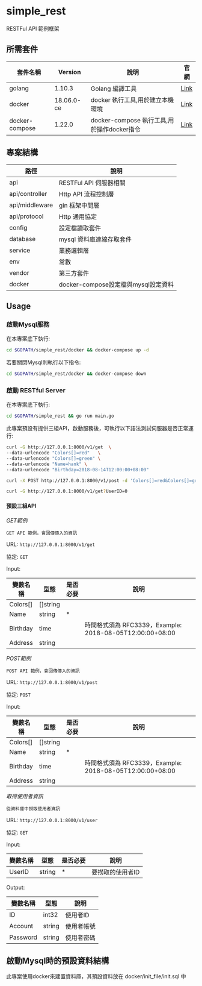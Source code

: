 # simple_rest

  RESTFul API 範例框架

## 所需套件

| 套件名稱 | Version | 說明 | 官網 |
|---|---|---|---|
| golang | 1.10.3 | Golang 編譯工具 | [Link](https://golang.org/dl/) |
| docker | 18.06.0-ce | docker 執行工具,用於建立本機環境 | [Link](https://www.docker.com/products/docker-engine#/download) |
| docker-compose | 1.22.0 | docker-compose 執行工具,用於操作docker指令 | [Link](https://docs.docker.com/compose/install/#prerequisites) |

## 專案結構

| 路徑 | 說明 |
|---|---|
| api | RESTFul API 伺服器相關 |
| api/controller | Http API 流程控制層 |
| api/middleware | gin 框架中間層 |
| api/protocol | Http 通用協定 |
| config | 設定檔讀取套件 |
| database | mysql 資料庫連線存取套件 |
| service | 業務邏輯層 |
| env | 常數 |
| vendor | 第三方套件 |
| docker | docker-compose設定檔與mysql設定資料 |

## Usage

### 啟動Mysql服務

在本專案底下執行:

```bash
cd $GOPATH/simple_rest/docker && docker-compose up -d
```

若要關閉Mysql則執行以下指令:

```bash
cd $GOPATH/simple_rest/docker && docker-compose down
```


### 啟動 RESTful Server

在本專案底下執行:

```bash
cd $GOPATH/simple_rest && go run main.go
```

此專案預設有提供三組API，啟動服務後，可執行以下語法測試伺服器是否正常運行:

```bash
curl -G http://127.0.0.1:8000/v1/get  \
--data-urlencode "Colors[]=red"   \
--data-urlencode "Colors[]=green" \
--data-urlencode "Name=hank" \
--data-urlencode "Birthday=2018-08-14T12:00:00+08:00" 
```

```bash
curl -X POST http://127.0.0.1:8000/v1/post -d 'Colors[]=red&Colors[]=green&Name=hank&Birthday=2018-08-14T12:00:00%2d08:00'
```

```bash
curl -G http://127.0.0.1:8000/v1/get?UserID=0
```

#### 預設三組API

*GET範例*

    GET API 範例，會回傳傳入的資訊

URL: `http://127.0.0.1:8000/v1/get`

協定: `GET`

Input:

| 變數名稱 | 型態 | 是否必要 | 說明 |
|---|---|---|---|
| Colors[] | []string | |  |
| Name | string | * |  |
| Birthday | time | | 時間格式須為 RFC3339，Example: 2018-08-05T12:00:00+08:00 |
| Address | string | |  |

*POST範例*

    POST API 範例，會回傳傳入的資訊

URL: `http://127.0.0.1:8000/v1/post`

協定: `POST`

Input:

| 變數名稱 | 型態 | 是否必要 | 說明 |
|---|---|---|---|
| Colors[] | []string | |  |
| Name | string | * |  |
| Birthday | time | | 時間格式須為 RFC3339，Example: 2018-08-05T12:00:00+08:00 |
| Address | string | |  |

*取得使用者資訊*

    從資料庫中撈取使用者資訊

URL: `http://127.0.0.1:8000/v1/user`

協定: `GET`

Input:

| 變數名稱 | 型態 | 是否必要 | 說明 |
|---|---|---|---|
| UserID | string | * | 要撈取的使用者ID |

Output:

| 變數名稱 | 型態 | 說明 |
|---|---|---|
| ID | int32 | 使用者ID |
| Account | string | 使用者帳號 |
| Password | string | 使用者密碼 |

## 啟動Mysql時的預設資料結構

此專案使用docker來建置資料庫，其預設資料放在 docker/init_file/init.sql 中
